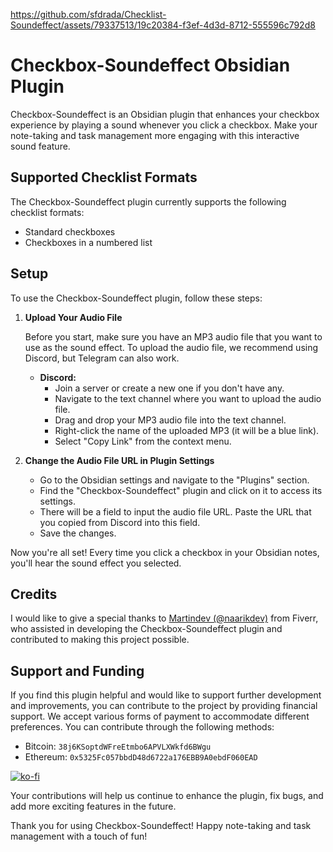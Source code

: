 

https://github.com/sfdrada/Checklist-Soundeffect/assets/79337513/19c20384-f3ef-4d3d-8712-555596c792d8

# Checkbox-Soundeffect Obsidian Plugin

Checkbox-Soundeffect is an Obsidian plugin that enhances your checkbox experience by playing a sound whenever you click a checkbox. Make your note-taking and task management more engaging with this interactive sound feature.

## Supported Checklist Formats
The Checkbox-Soundeffect plugin currently supports the following checklist formats:

- Standard checkboxes
- Checkboxes in a numbered list


## Setup

To use the Checkbox-Soundeffect plugin, follow these steps:

1. **Upload Your Audio File**

   Before you start, make sure you have an MP3 audio file that you want to use as the sound effect. To upload the audio file, we recommend using Discord, but Telegram can also work.

   - **Discord:**
     - Join a server or create a new one if you don't have any.
     - Navigate to the text channel where you want to upload the audio file.
     - Drag and drop your MP3 audio file into the text channel.
     - Right-click the name of the uploaded MP3 (it will be a blue link).
     - Select "Copy Link" from the context menu.

2. **Change the Audio File URL in Plugin Settings**

   - Go to the Obsidian settings and navigate to the "Plugins" section.
   - Find the "Checkbox-Soundeffect" plugin and click on it to access its settings.
   - There will be a field to input the audio file URL. Paste the URL that you copied from Discord into this field.
   - Save the changes.

Now you're all set! Every time you click a checkbox in your Obsidian notes, you'll hear the sound effect you selected.

## Credits

I would like to give a special thanks to [Martindev (@naarikdev)](https://www.fiverr.com/naarikdev) from Fiverr, who assisted in developing the Checkbox-Soundeffect plugin and contributed to making this project possible.

## Support and Funding

If you find this plugin helpful and would like to support further development and improvements, you can contribute to the project by providing financial support. We accept various forms of payment to accommodate different preferences. You can contribute through the following methods:
- Bitcoin: `38j6KSoptdWFreEtmbo6APVLXWkfd6BWgu`
- Ethereum: `0x5325Fc057bbdD48d6722a176EBB9A0ebdF060EAD`

[![ko-fi](https://ko-fi.com/img/githubbutton_sm.svg)](https://ko-fi.com/A0A0NZAIL)

Your contributions will help us continue to enhance the plugin, fix bugs, and add more exciting features in the future.

Thank you for using Checkbox-Soundeffect! Happy note-taking and task management with a touch of fun!
